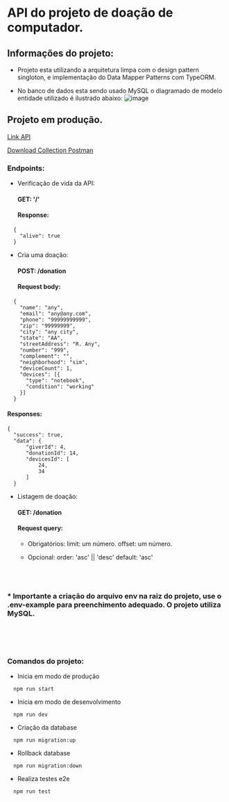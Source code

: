 # API do projeto de doação de computador.

## Informações do projeto:
 - Projeto esta utilizando a arquitetura limpa com o design pattern singloton, e implementação do Data Mapper Patterns com TypeORM.
 
 - No banco de dados esta sendo usado MySQL o diagramado de modelo entidade utilizado é ilustrado abaixo: 
 ![image](https://user-images.githubusercontent.com/62650643/183231851-5fb1fa3a-b306-4d31-b439-a63243e15905.png)


## Projeto em produção.
[Link API](https://api-doacao-pc-app-master.herokuapp.com/)

[Download Collection Postman](https://drive.google.com/file/d/1xAGYifrIhZz32miwMKT2wpnluG842dRr/view?usp=sharing)
### Endpoints:

- Verificação de vida da API:
  #### GET: '/'
  #### Response:
```
  {
    "alive": true
  }
```

- Cria uma doação:
  #### POST: /donation
  #### Request body:
```
  {
    "name": "any",
    "email": "any@any.com",
    "phone": "99999999999",
    "zip": "99999999",
    "city": "any city",
    "state": "AA",
    "streetAddress": "R. Any",
    "number": "999",
    "complement": "",
    "neighborhood": "sim",
    "deviceCount": 1,
    "devices": [{
      "type": "notebook",
      "condition": "working"
    }]
  }
```
  #### Responses:
```
{
  "success": true,
  "data": {
      "giverId": 4,
      "donationId": 14,
      "devicesId": [
          24,
          34
      ]
  }
```

- Listagem de doação:
  #### GET: /donation
  #### Request query:
    * Obrigatórios:
      limit: um número.
      offset: um número.

    * Opcional:
      order: 'asc' || 'desc'
      default: 'asc'

<br />
<br />
<h3>* Importante a criação do arquivo env na raiz do projeto, use o .env-example para preenchimento adequado. O projeto utiliza MySQL.
</h3>
<br />
<br />
<br />

### Comandos do projeto:
* Inicia em modo de produção
```
  npm run start
```

* Inicia em modo de desenvolvimento
```
  npm run dev
```

* Criação da database
```
  npm run migration:up
```

* Rollback database
```
  npm run migration:down
```

* Realiza testes e2e
```
  npm run test
```
